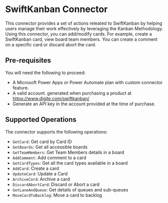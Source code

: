 # SwiftKanban Connector
This connector provides a set of actions releated to SwiftKanban by helping users manage their work effectively by leveraging the Kanban Methodology. Using this connector, you can add/modify cards. For example, create a SwiftKanban card, view board team members. You can create a comment on a specific card or discard abort the card.

## Pre-requisites
You will need the following to proceed:
* A Microsoft Power Apps or Power Automate plan with custom connector feature.
* A valid account. generated when purchasing a product at https://www.digite.com/swiftkanban/
* Generate an API key in the account provided at the time of purchase.

## Supported Operations
The connector supports the following operations:
* `GetCard`: Get card by Card ID
* `GetBoards`: Get all accessible boards
* `GetTeamMembers`: Get Team Members details in a board
* `AddComment`: Add comment to a card
* `GetCardTypes`: Get all the card types available in a board
* `AddCard`: Create a card
* `UpdateCard`: Update a Card
* `ArchiveCard`: Archive a card
* `DiscardAbortCard`: Discard or Abort a card
* `GetLaneAndQueue`: Get details of queues and sub-queues
* `MoveCardToBacklog`: Move a card to backlog